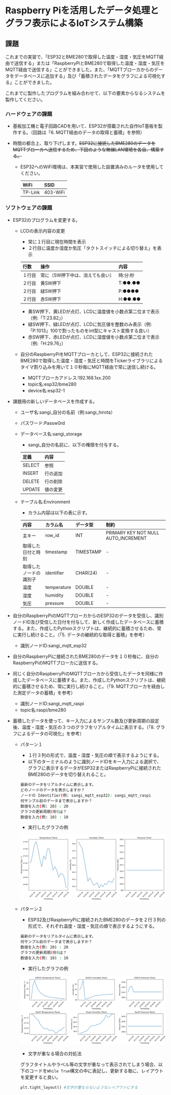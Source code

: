 # Raspberry Piを活用したデータ処理とグラフ表示によるIoTシステム構築

## 課題

これまでの実習で、「ESP32とBME280で取得した温度・湿度・気圧をMQTT経由で送信する」または「RaspberryPiとBME280で取得した温度・湿度・気圧をMQTT経由で送信する」ことができました。また、「MQTTブローカからのデータをデータベースに追加する」及び「蓄積されたデータをグラフによる可視化する」ことができました。

これまでに製作したプログラムを組み合わせて、以下の要素からなるシステムを製作してください。

### ハードウェアの課題

* 基板加工機と電子回路CADを用いて、ESP32が搭載された自作IoT基板を製作する。（回路は「6. MQTT経由のデータの取得と蓄積」を参照）

* 時間の都合上、取り下げします。~~ESP32に接続したBME280のデータをMQTTブローカへ送信するため、下図のような無線LAN環境を各自、構築する。~~
    * ESP32へのWiFi環境は、本実習で使用した設置済みのルータを使用してください。

        |WiFi|SSID|
        |---|---|
        |TP-Link|403-WiFi|

### ソフトウェアの課題

* ESP32のプログラムを変更する。
    * LCDの表示内容の変更
        * 常に１行目に現在時間を表示
        * ２行目に温度か湿度か気圧「タクトスイッチによる切り替え」を表示

        |行数|操作|内容|
        |---|---|---|
        |１行目|常に（SW押下中は、消えても良い）|時:分:秒|
        |２行目|黄SW押下|T:●●.●●|
        |２行目|緑SW押下|P:●●●●|
        |２行目|赤SW押下|H:●●.●●|

        * 黄SW押下、黄LEDが点灯、LCDに温度値を小数点第二位まで表示（例:「T:23.82」）
        * 緑SW押下、緑LEDが点灯、LCDに気圧値を整数のみ表示（例:「P:1013」100で割ったものをint型にキャスト変換する良い）
        * 赤SW押下、赤LEDが点灯、LCDに湿度値を小数点第二位まで表示（例:「H:29.76」）

    * 自分のRaspberryPiをMQTTブローカとして、ESP32に接続されたBME280で取得した温度・湿度・気圧と時間をTickerライブラリによるタイマ割り込みを用いて１０秒毎にMQTT経由で常に送信し続ける。
        * MQTTブローカアドレス:192.168.1xx.200
        * topic名:esp32/bme280
        * device名:esp32-1

* 課題用の新しいデータベースを作成する。
    * ユーザ名:sangi_自分の名前（例:sangi_hirota）
    * パスワード:Passw0rd
    * データベース名:sangi_storage
        * sangi_自分の名前に、以下の権限を付与する。

        |定義|内容|
        |---|---|
        |SELECT|参照|
        |INSERT|行の追加|
        |DELETE|行の削除|
        |UPDATE|値の変更|

    * テーブル名:Environment
        * カラム内容は以下の表に示す。

        | 内容 | カラム名 | データ型 | 制約 |
        | --- | --- | --- | --- |
        | 主キー | row_id | INT | PRIMARY KEY NOT NULL AUTO_INCREMENT |
        | 取得した日付と時刻 | timestamp | TIMESTAMP | - |
        | 取得したノードの識別子 | identifier | CHAR(24) | - |
        | 温度 | temperature | DOUBLE | - |
        | 湿度 | humidity | DOUBLE | - |
        | 気圧 | pressure | DOUBLE | - |

* 自分のRaspberryPiのMQTTブローカからのESP32のデータを受信し、識別ノードID及び受信した日付を付与して、新しく作成したデータベースに蓄積する。また、作成したPythonスクリプトは、継続的に蓄積させるため、常に実行し続けること。（「5. データの継続的な取得と蓄積」を参考）
    * 識別ノードID:sangi_mqtt_esp32

* 自分のRaspberryPiに接続されたBME280のデータを１０秒毎に、自分のRaspberryPiのMQTTブローカに送信する。
* 同じく自分のRaspberryPiのMQTTブローカから受信したデータを同様に作成したデータベースに蓄積する。また、作成したPythonスクリプトは、継続的に蓄積させるため、常に実行し続けること。（「9. MQTTブローカを経由した測定データの蓄積」を参考）
    * 識別ノードID:sangi_mqtt_raspi
    * topic名:raspi/bme280

* 蓄積したデータを使って、キー入力によるサンプル数及び更新周期の設定後、温度・湿度・気圧の３つのグラフをリアルタイムに表示する。（「8. グラフによるデータの可視化」を参考）
    * パターン１
        * １行３列の形式で、温度・湿度・気圧の順で表示するようにする。
        * 以下のターミナルのように識別ノードIDをキー入力による選択で、グラフに表示するデータがESP32またはRaspberryPiに接続されたBME280のデータを切り替えれること。

        ```bash
        最新のデータをリアルタイムに表示します。
        どのノードのデータを表示しますか？
        ノードの Identifier(例: sangi_mqtt_esp32): sangi_mqtt_raspi
        何サンプル前のデータまで表示しますか？
        数値を入力(例: 20) : 20
        グラフの更新周期(秒)は？
        数値を入力(例: 10) : 10
        ```

        * 実行したグラフの例

        ![Figure](./images/pattern1.PNG)

    * パターン２
        * ESP32及びRaspberryPiに接続されたBME280のデータを２行３列の形式で、それぞれ温度・湿度・気圧の順で表示するようにする。

        ```bash
        最新のデータをリアルタイムに表示します。
        何サンプル前のデータまで表示しますか？
        数値を入力(例: 20) : 20
        グラフの更新周期(秒)は？
        数値を入力(例: 10) : 10
        ```

        * 実行したグラフの例

        ![Figure](./images/pattern2.PNG)

        * 文字が重なる場合の対処法

        グラフタイトルやラベル等の文字が重なって表示されてしまう場合、以下のコードを`While True`構文の中に表記し、更新する毎に、レイアウトを変更すると良い。

        ```python
        plt.tight_layout() #文字が重ならないようなレイアウトにする
        ```
